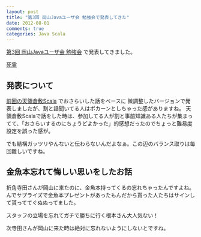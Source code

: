 ```yaml
---
layout: post
title: "第3回 岡山Javaユーザ会 勉強会で発表してきた"
date: 2012-08-01
comments: true
categories: Java Scala 
---
```


[第3回 岡山Javaユーザ会 勉強会](http://okajug.appspot.com/study03.html#study03) で発表してきました。

[死霊](http://shizone.github.com/slides/okajug_03/)

## 発表について

[前回の天領倉敷Scala](http://shizone.github.com/blog/2012/07/13/tian-ling-cang-fu-scaladi-9hui-mian-qiang-hui-wokai-cui-sitayo/) でおさらいした話をベースに
微調整したバージョンで発表しましたが、割と話聞いてる人はポカーンとしちゃった感がありますね。
天領倉敷Scalaで話をした時は、参加してる人が割と事前知識ある人たちが集まってて、「おさらいするのにちょうどよかった」的感想だったのでちょっと難易度設定を誤った感が。

でも結構ガッツリやんないと伝わらないんだよなぁ。この辺のバランス取りは毎回難しいですね。

## 金魚本忘れて悔しい思いをしたお話

折角寺田さんが岡山に来たのに、金魚本持ってくるの忘れちゃったんですよね。
んでサプライズで金魚本プレゼントがあったもんだから貰った人たちはサインして貰っててぐぬぬってました。

スタッフの立場を忘れてガチで勝ちに行く根本さん大人気ない！

次寺田さんが岡山に来た時は絶対に忘れないようにしないとですね。
